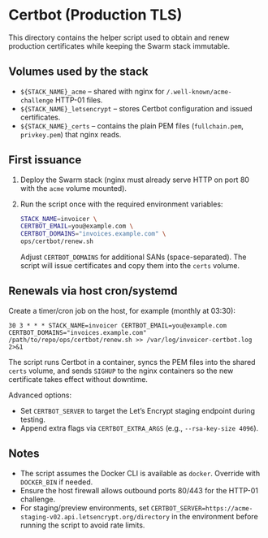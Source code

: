 # Certbot (Production TLS)

This directory contains the helper script used to obtain and renew production certificates while keeping the Swarm stack immutable.

## Volumes used by the stack

- `${STACK_NAME}_acme` – shared with nginx for `/.well-known/acme-challenge` HTTP-01 files.
- `${STACK_NAME}_letsencrypt` – stores Certbot configuration and issued certificates.
- `${STACK_NAME}_certs` – contains the plain PEM files (`fullchain.pem`, `privkey.pem`) that nginx reads.

## First issuance

1. Deploy the Swarm stack (nginx must already serve HTTP on port 80 with the `acme` volume mounted).
2. Run the script once with the required environment variables:

   ```bash
   STACK_NAME=invoicer \
   CERTBOT_EMAIL=you@example.com \
   CERTBOT_DOMAINS="invoices.example.com" \
   ops/certbot/renew.sh
   ```

   Adjust `CERTBOT_DOMAINS` for additional SANs (space-separated). The script will issue certificates and copy them into the `certs` volume.

## Renewals via host cron/systemd

Create a timer/cron job on the host, for example (monthly at 03:30):

```cron
30 3 * * * STACK_NAME=invoicer CERTBOT_EMAIL=you@example.com CERTBOT_DOMAINS="invoices.example.com" /path/to/repo/ops/certbot/renew.sh >> /var/log/invoicer-certbot.log 2>&1
```

The script runs Certbot in a container, syncs the PEM files into the shared `certs` volume, and sends `SIGHUP` to the nginx containers so the new certificate takes effect without downtime.

Advanced options:

- Set `CERTBOT_SERVER` to target the Let’s Encrypt staging endpoint during testing.
- Append extra flags via `CERTBOT_EXTRA_ARGS` (e.g., `--rsa-key-size 4096`).

## Notes

- The script assumes the Docker CLI is available as `docker`. Override with `DOCKER_BIN` if needed.
- Ensure the host firewall allows outbound ports 80/443 for the HTTP-01 challenge.
- For staging/preview environments, set `CERTBOT_SERVER=https://acme-staging-v02.api.letsencrypt.org/directory` in the environment before running the script to avoid rate limits.
